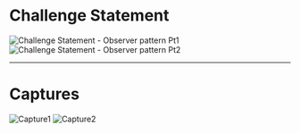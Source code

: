# Challenge Statement
![Challenge Statement - Observer pattern Pt1](https://user-images.githubusercontent.com/62315321/149835809-2bb2e11e-a2ee-4c2e-8f75-7341b2658753.png)
![Challenge Statement - Observer pattern Pt2](https://user-images.githubusercontent.com/62315321/149835810-05ab1f74-33f4-440b-83d2-dc34a009ba00.png)

***

# Captures
![Capture1](https://user-images.githubusercontent.com/62315321/149835802-5395bb34-e44c-4ee6-9701-a610eb3dab03.png)
![Capture2](https://user-images.githubusercontent.com/62315321/149835806-f8e57a65-9e8e-4718-a82f-a59d347527de.png)
